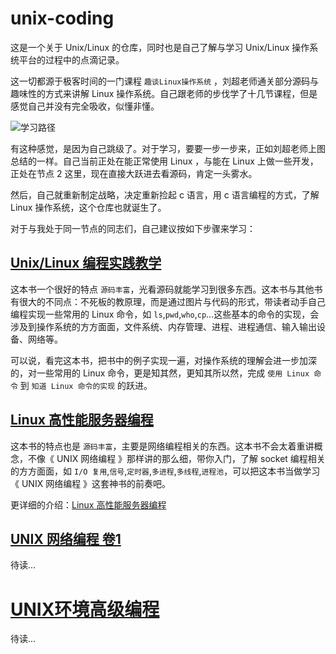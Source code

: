 # unix-coding

这是一个关于 Unix/Linux 的仓库，同时也是自己了解与学习 Unix/Linux 操作系统平台的过程中的点滴记录。

这一切都源于极客时间的一门课程 `趣谈Linux操作系统` ，刘超老师通关部分源码与趣味性的方式来讲解 Linux 操作系统。自己跟老师的步伐学了十几节课程，但是感觉自己并没有完全吸收，似懂非懂。

![学习路径](<https://static001.geekbang.org/resource/image/bc/5b/bcf70b988e59522de732bc1b01b45a5b.jpeg>)

有这种感觉，是因为自己跳级了。对于学习，要要一步一步来，正如刘超老师上图总结的一样。自己当前正处在能正常使用 Linux ，与能在 Linux 上做一些开发，正处在节点 2 这里，现在直接大跃进去看源码，肯定一头雾水。

然后，自己就重新制定战略，决定重新捡起 c 语言，用 c 语言编程的方式，了解 Linux 操作系统，这个仓库也就诞生了。

对于与我处于同一节点的同志们，自己建议按如下步骤来学习：

## [Unix/Linux 编程实践教学](https://book.douban.com/subject/1219329/)

这本书一个很好的特点 `源码丰富`，光看源码就能学习到很多东西。这本书与其他书有很大的不同点：不死板的教原理，而是通过图片与代码的形式，带读者动手自己编程实现一些常用的 Linux 命令，如 `ls`,`pwd`,`who`,`cp`...这些基本的命令的实现，会涉及到操作系统的方方面面，文件系统、内存管理、进程、进程通信、输入输出设备、网络等。

可以说，看完这本书，把书中的例子实现一遍，对操作系统的理解会进一步加深的，对一些常用的 Linux 命令，更是知其然，更知其所以然，完成 `使用 Linux 命令` 到 `知道 Linux 命令的实现` 的跃进。

## [Linux 高性能服务器编程](https://book.douban.com/subject/24722611/)

这本书的特点也是 `源码丰富`，主要是网络编程相关的东西。这本书不会太着重讲概念，不像《 UNIX 网络编程 》那样讲的那么细，带你入门，了解 socket 编程相关的方方面面，如 `I/O 复用`,`信号`,`定时器`,`多进程`,`多线程`,`进程池`，可以把这本书当做学习 《 UNIX 网络编程 》这套神书的前奏吧。

更详细的介绍：[Linux 高性能服务器编程](<https://github.com/wuduozhi/unix-coding/wiki/Linux-%E9%AB%98%E6%80%A7%E8%83%BD%E6%9C%8D%E5%8A%A1%E5%99%A8%E7%BC%96%E7%A8%8B>)

## [UNIX 网络编程 卷1](https://book.douban.com/subject/4859464/)

待读...

# [UNIX环境高级编程](<https://book.douban.com/subject/1788421/>)

待读...